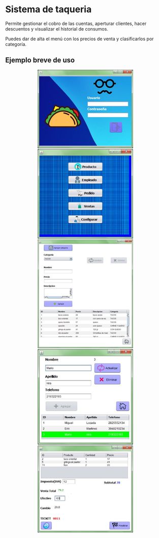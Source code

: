 # Sistema de taqueria
Permite gestionar el cobro de las cuentas, aperturar  clientes, hacer descuentos y visualizar el historial de consumos.

Puedes dar de alta el menú con los precios de venta y clasificarlos por categoría.

## Ejemplo breve de uso

<p float="left" align="middle">
  <img src="/Java/SistemaTaqueria/src/img1.jpg" width="300" hspace="10"/>
  <img src="/Java/SistemaTaqueria/src/img2.jpg" width="300" hspace="10"/>
  <img src="/Java/SistemaTaqueria/src/img3.jpg" width="300" hspace="10"/>
  <img src="/Java/SistemaTaqueria/src/img5.jpg" width="300" hspace="10"/>
  <img src="/Java/SistemaTaqueria/src/img6.jpg" width="300" hspace="10"/>
</p>
